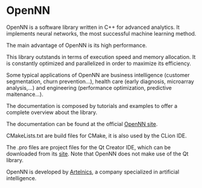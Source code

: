 # OpenNN

OpenNN is a software library written in C++ for advanced analytics. It implements neural networks, the most successful machine learning method. 

The main advantage of OpenNN is its high performance. 

This library outstands in terms of execution speed and memory allocation. It is constantly optimized and parallelized in order to maximize its efficiency.

Some typical applications of OpenNN are business intelligence (customer segmentation, churn prevention...), health care (early diagnosis, microarray analysis,...) and engineering (performance optimization, predictive maitenance...).

The documentation is composed by tutorials and examples to offer a complete overview about the library. 

The documentation can be found at the official <a href="http://opennn.net" target="_blank">OpenNN site</a>.

CMakeLists.txt are build files for CMake, it is also used by the CLion IDE.

The .pro files are project files for the Qt Creator IDE, which can be downloaded from its <a href="http://www.qt.io" target="_blank">site</a>. Note that OpenNN does not make use of the Qt library. 

OpenNN is developed by <a href="http://artelnics.com" target="_blank">Artelnics</a>, a company specialized in artificial intelligence. 
